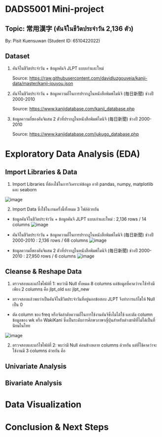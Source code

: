 # DADS5001 Mini-project
## Topic: 常用漢字 (คันจิในชีวิตประจำวัน 2,136 ตัว) 
By: Pisit Kuensuwan (Student ID: 6510422022)
## Dataset
1. คันจิในชีวิตประจำวัน + ข้อมูลคันจิ JLPT แบบเก่าและใหม่
  
    Source: https://raw.githubusercontent.com/davidluzgouveia/kanji-data/master/kanji-jouyou.json

2. คันจิในชีวิตประจำวัน + ข้อมูลความถี่ในการปรากฎในหนังสือพิมพ์ไมนิจิ (毎日新聞) ช่วงปี 2000-2010
  
    Source: https://www.kanjidatabase.com/kanji_database.php

3. ข้อมูลความถี่ของคันจิผสม 2 ตัวที่ปรากฎในหนังสือพิมพ์ไมนิจิ (毎日新聞) ช่วงปี 2000-2010
  
    Source: https://www.kanjidatabase.com/jukugo_database.php

# Exploratory Data Analysis (EDA)
## Import Libraries & Data
1. Import Libraries ที่ต้องใช้ในการวิเคราะห์ข้อมูล อาทิ pandas, numpy, matplotlib และ seaborn

![image](https://user-images.githubusercontent.com/126036942/226324088-f25a27a1-7e42-4453-b7db-fbb0910b23fd.png)

2. Import Data ซึ่งใช้ในงานครั้งนี้ทั้งหมด 3 ไฟล์ด้วยกัน

- ข้อมูลคันจิในชีวิตประจำวัน + ข้อมูลคันจิ JLPT แบบเก่าและใหม่ : 2,136 rows / 14 columns
![image](https://user-images.githubusercontent.com/126036942/226325608-8f7ee7d6-db68-4c20-ad83-b5e8a2ccd2e4.png)

- คันจิในชีวิตประจำวัน + ข้อมูลความถี่ในการปรากฎในหนังสือพิมพ์ไมนิจิ (毎日新聞) ช่วงปี 2000-2010 : 2,136 rows / 68 columns
![image](https://user-images.githubusercontent.com/126036942/226326051-db93f314-b70f-46cd-a2e3-98e0779f3d73.png)

- ข้อมูลความถี่ของคันจิผสม 2 ตัวที่ปรากฎในหนังสือพิมพ์ไมนิจิ (毎日新聞) ช่วงปี 2000-2010 : 27,950 rows / 6 columns
![image](https://user-images.githubusercontent.com/126036942/226325786-ce59c434-33bc-463e-936e-4f6c09c6ebaf.png)

## Cleanse & Reshape Data
1. ตรวจสอบและแก้ไขไฟล์ที่ 1: พบว่ามี Null ทั้งหมด 8 columns แต่ข้อมูลที่คาดว่าจะใช้จริงมีเพียง 2 columns คือ jlpt_old และ jlpt_new

- ตรวจสอบแล้วพบว่าเป็นคันจิในชีวิตประจำวันที่อยู่นอกข้อสอบ JLPT จึงทำการแก้ไขให้ Null เป็น 0

- ตัด column ของ freq หรือจัดลำดับความถี่ในการใช้งานคันจิซึ่งไม่ได้ใช้ และตัด column ข้อมูลของ wk หรือ WakiKani ซึ่งเป็นระดับการศึกษาภาษาญี่ปุ่นสำหรับต่างชาติที่ไม่ได้เป็นที่นิยมในไทย

![image](https://user-images.githubusercontent.com/126036942/226327710-e651bd54-dae6-4256-a4a9-c471bfde4303.png)

2. ตรวจสอบและแก้ไขไฟล์ที่ 2: พบว่ามี Null ค่อนข้างหลาย columns ด้วยกัน แต่ที่ใช้คาดว่าจะใช้งานมี 3 columns ด้วยกัน คือ 
## Univariate Analysis

## Bivariate Analysis

# Data Visualization

# Conclusion & Next Steps
